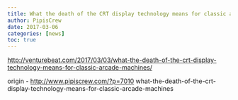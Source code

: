 ```yaml
---
title: What the death of the CRT display technology means for classic arcade machines
author: PipisCrew
date: 2017-03-06
categories: [news]
toc: true
---
```


http://venturebeat.com/2017/03/03/what-the-death-of-the-crt-display-technology-means-for-classic-arcade-machines/

origin - http://www.pipiscrew.com/?p=7010 what-the-death-of-the-crt-display-technology-means-for-classic-arcade-machines